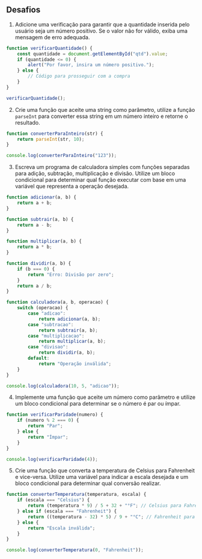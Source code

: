## Desafios

1. Adicione uma verificação para garantir que a quantidade inserida pelo usuário seja um número positivo. Se o valor não for válido, exiba uma mensagem de erro adequada.

```javascript
function verificarQuantidade() {
    const quantidade = document.getElementById("qtd").value;
    if (quantidade <= 0) {
        alert("Por favor, insira um número positivo.");
    } else {
        // Código para prosseguir com a compra
    }
}

verificarQuantidade();
```

2. Crie uma função que aceite uma string como parâmetro, utilize a função `parseInt` para converter essa string em um número inteiro e retorne o resultado.

```javascript
function converterParaInteiro(str) {
    return parseInt(str, 10);
}

console.log(converterParaInteiro("123"));
```

3. Escreva um programa de calculadora simples com funções separadas para adição, subtração, multiplicação e divisão. Utilize um bloco condicional para determinar qual função executar com base em uma variável que representa a operação desejada.

```javascript
function adicionar(a, b) {
    return a + b;
}

function subtrair(a, b) {
    return a - b;
}

function multiplicar(a, b) {
    return a * b;
}

function dividir(a, b) {
    if (b === 0) {
        return "Erro: Divisão por zero";
    }
    return a / b;
}

function calculadora(a, b, operacao) {
    switch (operacao) {
        case "adicao":
            return adicionar(a, b);
        case "subtracao":
            return subtrair(a, b);
        case "multiplicacao":
            return multiplicar(a, b);
        case "divisao":
            return dividir(a, b);
        default:
            return "Operação inválida";
    }
}

console.log(calculadora(10, 5, "adicao"));
```

4. Implemente uma função que aceite um número como parâmetro e utilize um bloco condicional para determinar se o número é par ou ímpar.

```javascript
function verificarParidade(numero) {
    if (numero % 2 === 0) {
        return "Par";
    } else {
        return "Ímpar";
    }
}

console.log(verificarParidade(4));
```

5. Crie uma função que converta a temperatura de Celsius para Fahrenheit e vice-versa. Utilize uma variável para indicar a escala desejada e um bloco condicional para determinar qual conversão realizar.

```javascript
function converterTemperatura(temperatura, escala) {
    if (escala === "Celsius") {
        return (temperatura * 9) / 5 + 32 + "°F"; // Celsius para Fahrenheit
    } else if (escala === "Fahrenheit") {
        return ((temperatura - 32) * 5) / 9 + "°C"; // Fahrenheit para Celsius
    } else {
        return "Escala inválida";
    }
}

console.log(converterTemperatura(0, "Fahrenheit"));
```

